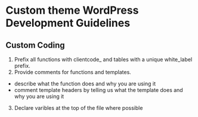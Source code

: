 # Custom theme WordPress Development Guidelines

## Custom Coding
1. Prefix all functions with clientcode_ and tables with a unique white_label prefix.
2. Provide comments for functions and templates.
- describe what the function does and why you are using it
- comment template headers by telling us what the template does and why you are using it
3. Declare varibles at the top of the file where possible
